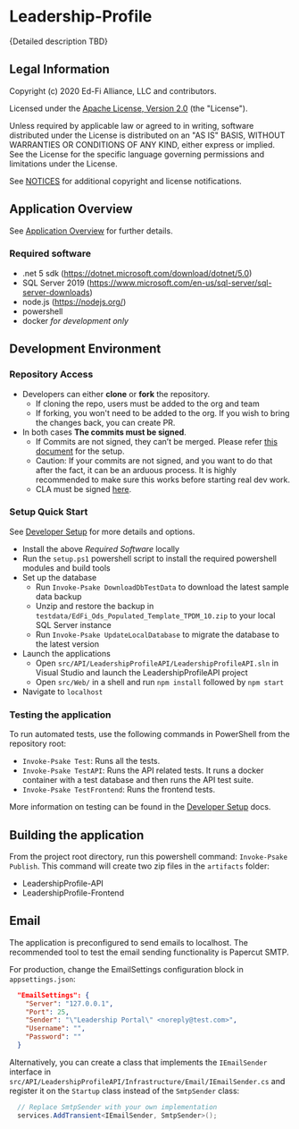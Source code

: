 ﻿# Leadership-Profile

{Detailed description TBD}


## Legal Information

Copyright (c) 2020 Ed-Fi Alliance, LLC and contributors.

Licensed under the [Apache License, Version 2.0](LICENSE) (the "License").

Unless required by applicable law or agreed to in writing, software distributed
under the License is distributed on an "AS IS" BASIS, WITHOUT WARRANTIES OR
CONDITIONS OF ANY KIND, either express or implied. See the License for the
specific language governing permissions and limitations under the License.

See [NOTICES](NOTICES.md) for additional copyright and license notifications.

## Application Overview

See [Application Overview](./docs/application-overview.md) for further details.

### Required software

* .net 5 sdk (https://dotnet.microsoft.com/download/dotnet/5.0)
* SQL Server 2019 (https://www.microsoft.com/en-us/sql-server/sql-server-downloads)
* node.js (https://nodejs.org/)
* powershell
* docker _for development only_

## Development Environment

### Repository Access

* Developers can either **clone** or **fork** the repository.
  * If cloning the repo, users must be added to the org and team
  * If forking, you won't need to be added to the org. If you wish to bring the changes back, you can create PR.
* In both cases **The commits must be signed**.
  * If Commits are not signed, they can’t be merged. Please refer [this document](https://techdocs.ed-fi.org/display/ETKB/Signing+Git+Commits) for the setup.
  * Caution: If your commits are not signed, and you want to do that after the fact, it can be an arduous process. It is highly recommended to make sure this works before starting real dev work.
  * CLA must be signed [here](https://cla-assistant.io/Ed-Fi-Exchange-OSS/Leadership-Profile?pullRequest=3).

### Setup Quick Start

See [Developer Setup](./docs/developer-setup.md) for more details and options.

* Install the above _Required Software_ locally
* Run the `setup.ps1` powershell script to install the required powershell modules and build tools
* Set up the database
  * Run `Invoke-Psake DownloadDbTestData` to download the latest sample data backup
  * Unzip and restore the backup in `testdata/EdFi_Ods_Populated_Template_TPDM_10.zip` to your local SQL Server instance
  * Run `Invoke-Psake UpdateLocalDatabase` to migrate the database to the latest version
* Launch the applications
  * Open `src/API/LeadershipProfileAPI/LeadershipProfileAPI.sln` in Visual Studio and launch the LeadershipProfileAPI project
  * Open `src/Web/` in a shell and run `npm install` followed by `npm start`
* Navigate to `localhost`

### Testing the application

To run automated tests, use the following commands in PowerShell from the repository root:

* `Invoke-Psake Test`: Runs all the tests.
* `Invoke-Psake TestAPI`: Runs the API related tests. It runs a docker container with a test database and then runs the API
  test suite.
* `Invoke-Psake TestFrontend`: Runs the frontend tests.

More information on testing can be found in the [Developer Setup](./docs/developer-setup.md) docs.

## Building the application

From the project root directory, run this powershell command: `Invoke-Psake Publish`.
This command will create two zip files in the `artifacts` folder:

* LeadershipProfile-API
* LeadershipProfile-Frontend

## Email

The application is preconfigured to send emails to localhost.
The recommended tool to test the email sending functionality is Papercut SMTP.

For production, change the EmailSettings configuration block in `appsettings.json`:

```json
  "EmailSettings": {
    "Server": "127.0.0.1",
    "Port": 25,
    "Sender": "\"Leadership Portal\" <noreply@test.com>",
    "Username": "",
    "Password": ""
  }
```

Alternatively, you can create a class that implements the `IEmailSender` interface
in `src/API/LeadershipProfileAPI/Infrastructure/Email/IEmailSender.cs` and register it
on the `Startup` class instead of the `SmtpSender` class:

```csharp
  // Replace SmtpSender with your own implementation
  services.AddTransient<IEmailSender, SmtpSender>();
```
